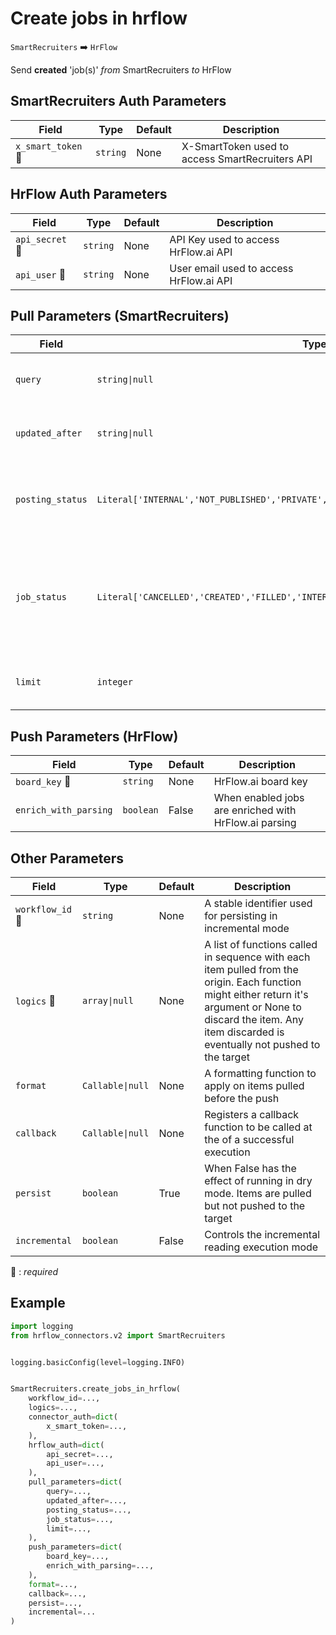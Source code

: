 # Create jobs in hrflow
`SmartRecruiters` :arrow_right: `HrFlow`

Send **created** 'job(s)' _from_ SmartRecruiters _to_ HrFlow



## SmartRecruiters Auth Parameters

| Field | Type | Default | Description |
| ----- | ---- | ------- | ----------- |
| `x_smart_token` :red_circle: | `string` | None | X-SmartToken used to access SmartRecruiters API |

## HrFlow Auth Parameters

| Field | Type | Default | Description |
| ----- | ---- | ------- | ----------- |
| `api_secret` :red_circle: | `string` | None | API Key used to access HrFlow.ai API |
| `api_user` :red_circle: | `string` | None | User email used to access HrFlow.ai API |

## Pull Parameters (SmartRecruiters)

| Field | Type | Default | Description |
| ----- | ---- | ------- | ----------- |
| `query`  | `string\|null` | None | Case insensitive full-text query against job title e.g. java developer |
| `updated_after`  | `string\|null` | None | ISO8601-formatted time boundaries for the job update time |
| `posting_status`  | `Literal['INTERNAL','NOT_PUBLISHED','PRIVATE','PUBLIC']\|null` | None | Posting status of a job. One of ['PUBLIC', 'INTERNAL', 'NOT_PUBLISHED', 'PRIVATE'] |
| `job_status`  | `Literal['CANCELLED','CREATED','FILLED','INTERVIEW','OFFER','ON_HOLD','SOURCING']\|null` | None | Status of a job. One of ['CREATED', 'SOURCING', 'FILLED', 'INTERVIEW', 'OFFER', 'CANCELLED', 'ON_HOLD'] |
| `limit`  | `integer` | 100 | Number of items to pull from SmartRecruiters at a time. |

## Push Parameters (HrFlow)

| Field | Type | Default | Description |
| ----- | ---- | ------- | ----------- |
| `board_key` :red_circle: | `string` | None | HrFlow.ai board key |
| `enrich_with_parsing`  | `boolean` | False | When enabled jobs are enriched with HrFlow.ai parsing |

## Other Parameters

| Field | Type | Default | Description |
| ----- | ---- | ------- | ----------- |
| `workflow_id` :red_circle: | `string` | None | A stable identifier used for persisting in incremental mode |
| `logics` :red_circle: | `array\|null` | None | A list of functions called in sequence with each item pulled from the origin. Each function might either return it's argument or None to discard the item. Any item discarded is eventually not pushed to the target |
| `format`  | `Callable\|null` | None | A formatting function to apply on items pulled before the push |
| `callback`  | `Callable\|null` | None | Registers a callback function to be called at the of a successful execution |
| `persist`  | `boolean` | True | When False has the effect of running in dry mode. Items are pulled but not pushed to the target |
| `incremental`  | `boolean` | False | Controls the incremental reading execution mode |

:red_circle: : *required*

## Example

```python
import logging
from hrflow_connectors.v2 import SmartRecruiters


logging.basicConfig(level=logging.INFO)


SmartRecruiters.create_jobs_in_hrflow(
    workflow_id=...,
    logics=...,
    connector_auth=dict(
        x_smart_token=...,
    ),
    hrflow_auth=dict(
        api_secret=...,
        api_user=...,
    ),
    pull_parameters=dict(
        query=...,
        updated_after=...,
        posting_status=...,
        job_status=...,
        limit=...,
    ),
    push_parameters=dict(
        board_key=...,
        enrich_with_parsing=...,
    ),
    format=...,
    callback=...,
    persist=...,
    incremental=...
)
```